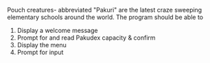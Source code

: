 Pouch creatures- abbreviated "Pakuri" are the latest craze sweeping elementary schools around the world.
The program should be able to 
1) Display a welcome message
2) Prompt for and read Pakudex capacity & confirm
3) Display the menu
4) Prompt for input